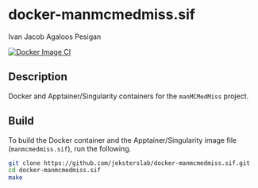 docker-manmcmedmiss.sif
=======================
Ivan Jacob Agaloos Pesigan

<!-- badges: start -->
[![Docker Image CI](https://github.com/jeksterslab/docker-manmcmedmiss.sif/actions/workflows/docker.yaml/badge.svg)](https://github.com/jeksterslab/docker-manmcmedmiss.sif/actions/workflows/docker.yaml)
<!-- badges: end -->

## Description

Docker and Apptainer/Singularity containers for the `manMCMedMiss` project.

## Build

To build the Docker container and the Apptainer/Singularity image file (`manmcmedmiss.sif`),
run the following.

```bash
git clone https://github.com/jeksterslab/docker-manmcmedmiss.sif.git
cd docker-manmcmedmiss.sif
make
```
